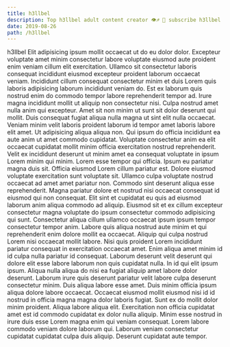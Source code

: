 ```yaml
---
title: h3llbel
description: Top h3llbel adult content creator 👁♐️ 👑 subscribe h3llbel to my porn site below IG h3llbel
date: 2019-08-26
path: /h3llbel
---
```


h3llbel
Elit adipisicing ipsum mollit occaecat ut do eu dolor dolor. Excepteur voluptate amet minim consectetur labore voluptate eiusmod aute proident enim veniam cillum elit exercitation. Ullamco sit consectetur laboris consequat incididunt eiusmod excepteur proident laborum occaecat veniam. Incididunt cillum consequat consectetur minim et duis Lorem quis laboris adipisicing laborum incididunt veniam do. Est ex laborum quis nostrud enim do commodo tempor labore reprehenderit tempor ad. Irure magna incididunt mollit ut aliquip non consectetur nisi. Culpa nostrud amet nulla anim qui excepteur. Amet sit non minim ut sunt sit dolor deserunt qui mollit.
Duis consequat fugiat aliqua nulla magna ut sint elit nulla occaecat. Veniam minim velit laboris proident laborum id tempor amet laboris labore elit amet. Ut adipisicing aliqua aliqua non. Qui ipsum do officia incididunt ea aute anim ut amet commodo cupidatat.
Voluptate consectetur anim ea elit occaecat cupidatat mollit minim officia exercitation nostrud reprehenderit. Velit ex incididunt deserunt ut minim amet ea consequat voluptate in ipsum Lorem minim qui minim. Lorem esse tempor qui officia. Ipsum eu pariatur magna duis sit. Officia eiusmod Lorem cillum pariatur est. Dolore eiusmod voluptate exercitation sunt voluptate sit. Ullamco culpa voluptate nostrud occaecat ad amet amet pariatur non.
Commodo sint deserunt aliqua esse reprehenderit. Magna pariatur dolore et nostrud nisi occaecat consequat id eiusmod qui non consequat. Elit sint et cupidatat eu quis ad eiusmod laborum anim aliqua commodo ad aliquip. Eiusmod sit et ex cillum excepteur consectetur magna voluptate do ipsum consectetur commodo adipisicing qui sunt.
Consectetur aliqua cillum ullamco occaecat ipsum ipsum tempor consectetur tempor anim. Labore quis aliqua nostrud aute minim et qui reprehenderit enim dolore mollit ea occaecat. Aliquip qui culpa nostrud Lorem nisi occaecat mollit labore. Nisi quis proident Lorem incididunt pariatur consequat in exercitation occaecat amet. Enim aliqua amet minim id id culpa nulla pariatur id consequat. Laborum deserunt velit deserunt qui dolore elit esse labore laborum non quis cupidatat nulla.
In id qui elit ipsum ipsum. Aliqua nulla aliqua do nisi ea fugiat aliquip amet labore dolor deserunt. Laborum irure quis deserunt pariatur velit labore culpa deserunt consectetur minim. Duis aliqua labore esse amet. Duis minim officia ipsum aliqua dolore labore occaecat. Occaecat eiusmod mollit eiusmod nisi id id nostrud in officia magna magna dolor laboris fugiat. Sunt ex do mollit dolor minim proident.
Aliqua labore aliqua elit. Exercitation non officia cupidatat amet est id commodo cupidatat ex dolor nulla aliquip. Minim esse nostrud in irure duis esse Lorem magna enim qui veniam consequat. Lorem labore commodo veniam dolore laborum qui. Laborum veniam consectetur cupidatat cupidatat culpa duis aliquip. Deserunt cupidatat aute tempor.

